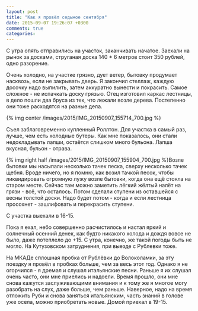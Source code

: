 ```yaml
---
layout: post
title: "Как я провёл седьмое сентября"
date: 2015-09-07 19:26:07 +0300
comments: true
categories: 
---
```

С  утра опять отправились на участок, заканчивать начатое. Заехали на рынок за досками, струганая доска 140 * 6 метров стоит 350 рублей, одно разорение.

Очень холодно, на участке грязно, дует ветер, бытовку продумает насквозь, если не закрывать дверь. Я закончил стеллаж, каждую досочку надо выпилить, затем аккуратно вынести и покрасить. Самое сложное - не испачкать доску грязью. Отец изготовил каркас лестницы, в дело пошли два бруса из тех, что лежали возле дерева. Постепенно они тоже расходятся на разные дела.

{% img center /images/2015/IMG_20150907_155714_700.jpg %}

Съел заблаговременно купленный Роллтон. Для участка в самый раз, лучше, чем есть холодные бутеры. Как мне показалось, они стали недокладывать лапши, остаётся слишком много бульона. Лапша вкусная, бульон - отрава.

{% img right half /images/2015/IMG_20150907_155904_700.jpg %}Возле бытовки мы насыпали несколько тачек песка, сверху несколько тачек щебня. Вроде ничего, но я помню, как возил тачкой песок, чтобы ликвидировать огромную лужу возле бытовки, когда она ещё стояла на старом месте. Сейчас там можно заметить лёгкий жёлтый налёт на грязи - всё, что осталось. Потом сделали ступени из оставшейся с весны толстой доски. Надо будет потом - когда и если лестница просохнет - зашлифовать и перекрасить ступени. 

С участка выехали в 16-15.

Пока я ехал, небо совершенно расчистилось и настал яркий и солнечный осенний денек, как будто никакого холода и дождя вовсе не было, даже потеплело до +15. С утра, конечно, же такой погоды быть не могло. На Кутузовском затруднения, при выезде с Рублевки тоже. 

На МКАДе сплошная пробка от Рублёвки до Волоколамки, за эту поездку я провёл в пробках больше, чем за весь этот год. Однако я не огорчился - я дремал и слушал итальянские песни. Раньше я их слушал очень часто, они мне приелись и надоели. Время прошло, они мне снова кажутся заслуживающими внимания и к тому же я многое могу разобрать на слух, даже больше, чем раньше. Наверное, надо на время отложить Руби и снова заняться итальянским, часть знаний в голове уже осела, можно приобретать новые. Домой приехал в 19-15.
